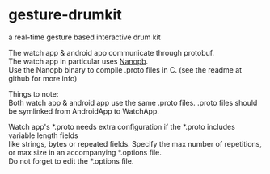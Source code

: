 # gesture-drumkit
a real-time gesture based interactive drum kit

The watch app & android app communicate through protobuf.  
The watch app in particular uses [Nanopb](https://github.com/nanopb/nanopb).  
Use the Nanopb binary to compile .proto files in C. (see the readme at github for more info)  

Things to note:  
Both watch app & android app use the same .proto files. 
.proto files should be symlinked from AndroidApp to WatchApp.  

Watch app's \*.proto needs extra configuration if the \*.proto includes variable length fields  
like strings, bytes or repeated fields. Specify the max number of repetitions, or max size in an accompanying \*.options file.  
Do not forget to edit the \*.options file.  

